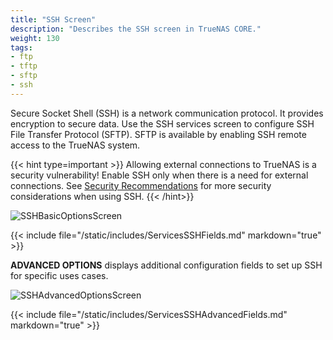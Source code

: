 ```yaml
---
title: "SSH Screen"
description: "Describes the SSH screen in TrueNAS CORE."
weight: 130
tags:
- ftp
- tftp
- sftp
- ssh
---
```


Secure Socket Shell (SSH) is a network communication protocol. It provides encryption to secure data. Use the SSH services screen to configure SSH File Transfer Protocol (SFTP). SFTP is available by enabling SSH remote access to the TrueNAS system. 

{{< hint type=important >}}
Allowing external connections to TrueNAS is a security vulnerability!
Enable SSH only when there is a need for external connections.
See [Security Recommendations](https://www.truenas.com/docs/solutions/optimizations/security/) for more security considerations when using SSH.
{{< /hint>}}

![SSHBasicOptionsScreen](/images/CORE/Services/SSHBasicOptionsScreen.png "SSH Basic Options")

{{< include file="/static/includes/ServicesSSHFields.md" markdown="true" >}}

**ADVANCED OPTIONS** displays additional configuration fields to set up SSH for specific uses cases. 

![SSHAdvancedOptionsScreen](/images/CORE/Services/SSHAdvancedOptionsScreen.png "SSH Advanced Options")

{{< include file="/static/includes/ServicesSSHAdvancedFields.md" markdown="true" >}}
